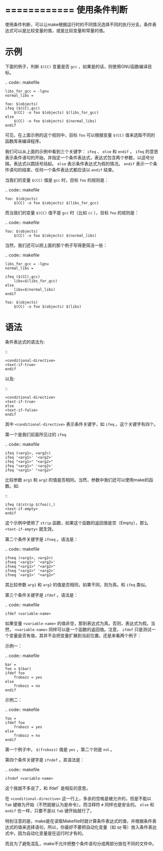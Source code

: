 ============
使用条件判断
============



使用条件判断，可以让make根据运行时的不同情况选择不同的执行分支。条件表达式可以是比较变量的值，或是比较变量和常量的值。

示例
====

下面的例子，判断 ``$(CC)`` 变量是否 ``gcc``
，如果是的话，则使用GNU函数编译目标。

.. code:: makefile

    libs_for_gcc = -lgnu
    normal_libs =

    foo: $(objects)
    ifeq ($(CC),gcc)
        $(CC) -o foo $(objects) $(libs_for_gcc)
    else
        $(CC) -o foo $(objects) $(normal_libs)
    endif

可见，在上面示例的这个规则中，目标 ``foo`` 可以根据变量 ``$(CC)``
值来选取不同的函数库来编译程序。

我们可以从上面的示例中看到三个关键字： ``ifeq`` 、 ``else`` 和 ``endif``
。 ``ifeq``
的意思表示条件语句的开始，并指定一个条件表达式，表达式包含两个参数，以逗号分隔，表达式以圆括号括起。
``else`` 表示条件表达式为假的情况。 ``endif``
表示一个条件语句的结束，任何一个条件表达式都应该以 ``endif`` 结束。

当我们的变量 ``$(CC)`` 值是 ``gcc`` 时，目标 ``foo`` 的规则是：

.. code:: makefile

    foo: $(objects)
        $(CC) -o foo $(objects) $(libs_for_gcc)

而当我们的变量 ``$(CC)`` 值不是 ``gcc`` 时（比如 ``cc`` ），目标 ``foo``
的规则是：

.. code:: makefile

    foo: $(objects)
        $(CC) -o foo $(objects) $(normal_libs)

当然，我们还可以把上面的那个例子写得更简洁一些：

.. code:: makefile

    libs_for_gcc = -lgnu
    normal_libs =

    ifeq ($(CC),gcc)
        libs=$(libs_for_gcc)
    else
        libs=$(normal_libs)
    endif

    foo: $(objects)
        $(CC) -o foo $(objects) $(libs)

语法
====

条件表达式的语法为:

::

    <conditional-directive>
    <text-if-true>
    endif

以及:

::

    <conditional-directive>
    <text-if-true>
    else
    <text-if-false>
    endif

其中 ``<conditional-directive>`` 表示条件关键字，如 ``ifeq``
。这个关键字有四个。

第一个是我们前面所见过的 ``ifeq``

.. code:: makefile

    ifeq (<arg1>, <arg2>)
    ifeq '<arg1>' '<arg2>'
    ifeq "<arg1>" "<arg2>"
    ifeq "<arg1>" '<arg2>'
    ifeq '<arg1>' "<arg2>"

比较参数 ``arg1`` 和 ``arg2``
的值是否相同。当然，参数中我们还可以使用make的函数。如:

::

    ifeq ($(strip $(foo)),)
    <text-if-empty>
    endif

这个示例中使用了 ``strip`` 函数，如果这个函数的返回值是空（Empty），那么
``<text-if-empty>`` 就生效。

第二个条件关键字是 ``ifneq`` 。语法是：

.. code:: makefile

    ifneq (<arg1>, <arg2>)
    ifneq '<arg1>' '<arg2>'
    ifneq "<arg1>" "<arg2>"
    ifneq "<arg1>" '<arg2>'
    ifneq '<arg1>' "<arg2>"

其比较参数 ``arg1`` 和 ``arg2`` 的值是否相同，如果不同，则为真。和
``ifeq`` 类似。

第三个条件关键字是 ``ifdef`` 。语法是：

.. code:: makefile

    ifdef <variable-name>

如果变量 ``<variable-name>``
的值非空，那到表达式为真。否则，表达式为假。当然， ``<variable-name>``
同样可以是一个函数的返回值。注意， ``ifdef``
只是测试一个变量是否有值，其并不会把变量扩展到当前位置。还是来看两个例子：

示例一：

.. code:: makefile

    bar =
    foo = $(bar)
    ifdef foo
        frobozz = yes
    else
        frobozz = no
    endif

示例二：

.. code:: makefile

    foo =
    ifdef foo
        frobozz = yes
    else
        frobozz = no
    endif

第一个例子中， ``$(frobozz)`` 值是 ``yes`` ，第二个则是 ``no``\ 。

第四个条件关键字是 ``ifndef`` 。其语法是：

.. code:: makefile

    ifndef <variable-name>

这个我就不多说了，和 ifdef\` 是相反的意思。

在 ``<conditional-directive>``
这一行上，多余的空格是被允许的，但是不能以 ``Tab``
键做为开始（不然就被认为是命令）。而注释符 ``#`` 同样也是安全的。
``else`` 和 ``endif`` 也一样，只要不是以 ``Tab`` 键开始就行了。

特别注意的是，make是在读取Makefile时就计算条件表达式的值，并根据条件表达式的值来选择语句，所以，你最好不要把自动化变量（如
``$@`` 等）放入条件表达式中，因为自动化变量是在运行时才有的。

而且为了避免混乱，make不允许把整个条件语句分成两部分放在不同的文件中。
